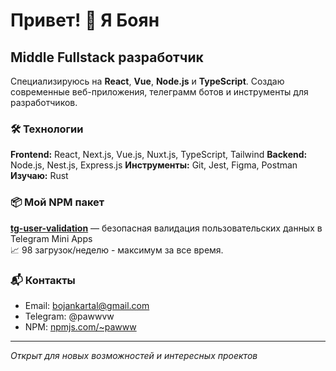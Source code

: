 # Привет! 👋 Я Боян

## Middle Fullstack разработчик

Специализируюсь на **React**, **Vue**, **Node.js** и **TypeScript**. Создаю современные веб-приложения, телеграмм ботов и инструменты для разработчиков.

### 🛠 Технологии

**Frontend:** React, Next.js, Vue.js, Nuxt.js, TypeScript, Tailwind
**Backend:** Node.js, Nest.js, Express.js
**Инструменты:** Git, Jest, Figma, Postman
**Изучаю:** Rust

### 📦 Мой NPM пакет

**[tg-user-validation](https://www.npmjs.com/package/tg-user-validation)** — безопасная валидация пользовательских данных в Telegram Mini Apps  
📈 98 загрузок/неделю - максимум за все время.

### 📬 Контакты

- Email: bojankartal@gmail.com
- Telegram: @pawwvw
- NPM: [npmjs.com/~pawww](https://www.npmjs.com/~pawww)

---
*Открыт для новых возможностей и интересных проектов*
